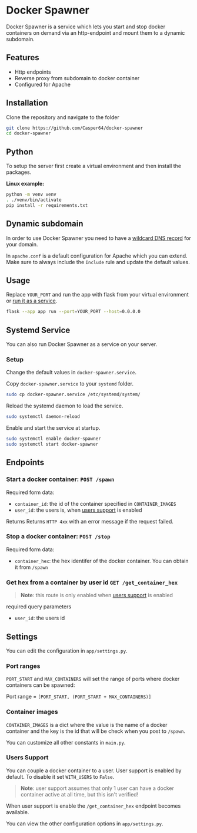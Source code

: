 # Docker Spawner

Docker Spawner is a service which lets you start and stop docker containers on
demand via an http-endpoint and mount them to a dynamic subdomain.

## Features

-   Http endpoints
-   Reverse proxy from subdomain to docker container
-   Configured for Apache

## Installation

Clone the repository and navigate to the folder

```bash
git clone https://github.com/Casper64/docker-spawner
cd docker-spawner
```

## Python

To setup the server first create a virtual environment and then install the packages.

**Linux example:**

```bash
python -m venv venv
. ./venv/bin/activate
pip install -r requirements.txt
```

## Dynamic subdomain

In order to use Docker Spawner you need to have a [wildcard DNS record] for your domain.

In `apache.conf` is a default configuration for Apache which you can extend. Make sure to always
include the `Include` rule and update the default values.

## Usage

Replace `YOUR_PORT` and run the app with flask from your virtual environment or
[run it as a service](#systemd-service).

```bash
flask --app app run --port=YOUR_PORT --host=0.0.0.0
```

## Systemd Service

You can also run Docker Spawner as a service on your server.

### Setup

Change the default values in `docker-spawner.service`.

Copy `docker-spawner.service` to your `systemd` folder.

```bash
sudo cp docker-spawner.service /etc/systemd/system/
```

Reload the systemd daemon to load the service.

```bash
sudo systemctl daemon-reload
```

Enable and start the service at startup.

```bash
sudo systemctl enable docker-spawner
sudo systemctl start docker-spawner
```

## Endpoints

### Start a docker container: `POST /spawn`

Required form data:

-   `container_id`: the id of the container specified in `CONTAINER_IMAGES`
-   `user_id`: the users is, when [users support](#users-support) is enabled

Returns
Returns `HTTP 4xx` with an error message if the request failed.

### Stop a docker container: `POST /stop`

Required form data:

-   `container_hex`: the hex identifer of the docker container. You can obtain it from `/spawn`

### Get hex from a container by user id `GET /get_container_hex`

> **Note**: this route is only enabled when [users support](#users-support) is enabled

required query parameters

-   `user_id`: the users id

## Settings

You can edit the configuration in `app/settings.py`.

### Port ranges

`PORT_START` and `MAX_CONTAINERS` will set the range of ports where docker containers
can be spawned:

Port range = `[PORT_START, (PORT_START + MAX_CONTAINERS)]`

### Container images

`CONTAINER_IMAGES` is a dict where the value is the name of a docker container and
the key is the id that will be check when you post to `/spawn`.

You can customize all other constants in `main.py`.

### Users Support

You can couple a docker container to a user. User support is enabled by default.
To disable it set `WITH_USERS` to `False`.

> **Note**: user support assumes that only 1 user can have a docker container
> active at all time, but this isn't verified!

When user support is enable the `/get_container_hex` endpoint becomes available.

You can view the other configuration options in `app/settings.py`.

<!-- Links -->

[wildcard DNS record]: https://en.wikipedia.org/wiki/Wildcard_DNS_record
